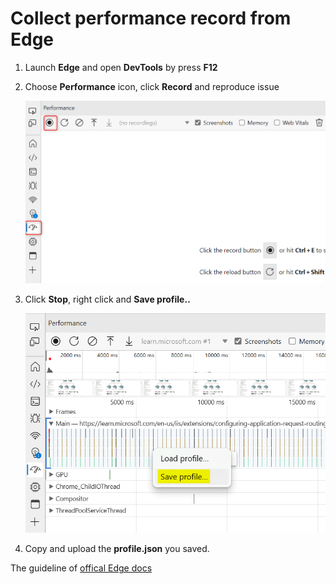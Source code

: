 # Collect performance record from Edge
1. Launch **Edge** and open **DevTools** by press **F12**

1. Choose **Performance** icon, click **Record** and reproduce issue

    ![](/Browsers/images/edgeperf1.png)

1. Click **Stop**, right click and **Save profile..**

    ![](/Browsers/images/edgeperf2.png)

1. Copy and upload the **profile.json** you saved.

The guideline of [offical Edge docs](https://learn.microsoft.com/en-us/microsoft-edge/devtools-guide-chromium/evaluate-performance/?source=recommendations#record-runtime-performance)